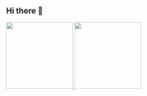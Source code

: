 ## Hi there 👋

<!--
**Shirayko/Shirayko** is a ✨ _special_ ✨ repository because its `README.md` (this file) appears on your GitHub profile.

Here are some ideas to get you started:

- 🔭 I’m currently working on ...
- 🌱 I’m currently learning ...
- 👯 I’m looking to collaborate on ...
- 🤔 I’m looking for help with ...
- 💬 Ask me about ...
- 📫 How to reach me: ...
- 😄 Pronouns: ...
- ⚡ Fun fact: ...
-->

<div>
<a href="https://github.com/seu-usuário-aqui">
<img loading="lazy" height="180em" src="https://github-readme-stats.vercel.app/api/top-langs/?username=Shirayko&layout=compact&langs_count=7&theme=dracula"/>
<img loading="lazy" height="180em" src="https://github-readme-stats.vercel.app/api?username=Shirayko&show_icons=true&theme=dracula&include_all_commits=true&count_private=true"/>
</div>
